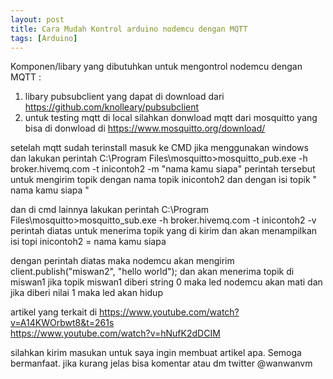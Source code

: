 ```yaml
---
layout: post
title: Cara Mudah Kontrol arduino nodemcu dengan MQTT
tags: [Arduino]
---
```


Komponen/libary yang dibutuhkan untuk mengontrol nodemcu dengan MQTT :
1. libary pubsubclient  yang dapat di download dari <a href="https://github.com/knolleary/pubsubclient">https://github.com/knolleary/pubsubclient</a>
2. untuk testing mqtt di local silahkan donwload mqtt dari mosquitto yang bisa di donwload di <a href="https://www.mosquitto.org/download/">https://www.mosquitto.org/download/</a>

setelah mqtt sudah terinstall masuk ke CMD jika menggunakan windows dan lakukan perintah 
C:\Program Files\mosquitto>mosquitto_pub.exe -h broker.hivemq.com -t inicontoh2 -m "nama kamu siapa"
perintah tersebut untuk mengirim topik dengan nama topik inicontoh2 dan dengan isi topik " nama kamu siapa "

dan di cmd lainnya lakukan perintah
C:\Program Files\mosquitto>mosquitto_sub.exe -h broker.hivemq.com -t inicontoh2 -v
perintah diatas untuk menerima topik yang di kirim dan akan menampilkan isi topi inicontoh2 = nama kamu siapa


<script src="https://gist.github.com/wanwanvm/175d1fcfa5cf900c7f0cf0a1be76e823.js"></script>

dengan perintah diatas maka nodemcu akan mengirim client.publish("miswan2", "hello world");
dan akan menerima topik di miswan1 
jika topik miswan1 diberi string 0 maka led nodemcu akan mati dan jika diberi nilai 1 maka led akan hidup


artikel yang terkait di <a href="https://www.youtube.com/watch?v=A14KWOrbwt8&t=261s">https://www.youtube.com/watch?v=A14KWOrbwt8&t=261s</a> <br>
<a href="https://www.youtube.com/watch?v=hNufK2dDCIM">https://www.youtube.com/watch?v=hNufK2dDCIM</a>

silahkan kirim masukan untuk saya ingin membuat artikel apa. Semoga bermanfaat.
jika kurang jelas bisa komentar atau dm twitter @wanwanvm
